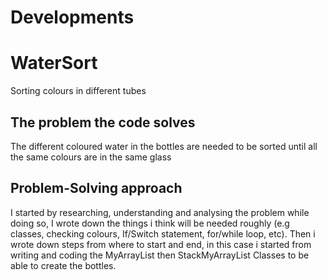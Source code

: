 # Developments
# WaterSort
Sorting colours in different tubes

## The problem the code solves
The different coloured water in the bottles are needed to be sorted until all the same colours are in the same glass

## Problem-Solving approach
I started by researching, understanding and analysing the problem while doing so, I wrote down the things i think will be needed roughly (e.g classes, checking colours, If/Switch statement, for/while loop, etc). Then i wrote down steps from where to start and end, in this case i started from writing and coding the MyArrayList then StackMyArrayList Classes to be able to create the bottles.


